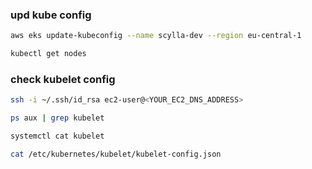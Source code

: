### upd kube config
```bash
aws eks update-kubeconfig --name scylla-dev --region eu-central-1

kubectl get nodes
```

### check kubelet config
```bash
ssh -i ~/.ssh/id_rsa ec2-user@<YOUR_EC2_DNS_ADDRESS>

ps aux | grep kubelet

systemctl cat kubelet

cat /etc/kubernetes/kubelet/kubelet-config.json
```